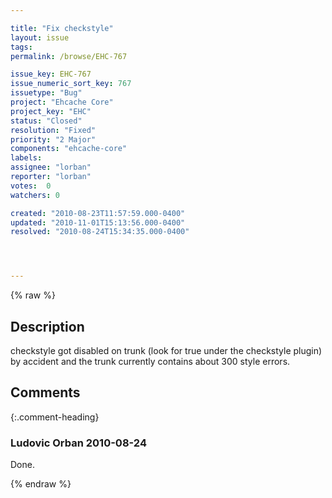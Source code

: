 ```yaml
---

title: "Fix checkstyle"
layout: issue
tags: 
permalink: /browse/EHC-767

issue_key: EHC-767
issue_numeric_sort_key: 767
issuetype: "Bug"
project: "Ehcache Core"
project_key: "EHC"
status: "Closed"
resolution: "Fixed"
priority: "2 Major"
components: "ehcache-core"
labels: 
assignee: "lorban"
reporter: "lorban"
votes:  0
watchers: 0

created: "2010-08-23T11:57:59.000-0400"
updated: "2010-11-01T15:13:56.000-0400"
resolved: "2010-08-24T15:34:35.000-0400"




---
```


{% raw %}

## Description

<div markdown="1" class="description">

checkstyle got disabled on trunk (look for <skip>true</skip> under the checkstyle plugin) by accident and the trunk currently contains about 300 style errors.

</div>

## Comments


{:.comment-heading}
### **Ludovic Orban** <span class="date">2010-08-24</span>

<div markdown="1" class="comment">

Done.

</div>



{% endraw %}
